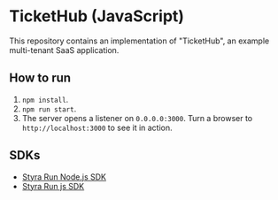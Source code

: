 # TicketHub (JavaScript)

This repository contains an implementation of "TicketHub", an example multi-tenant SaaS application.

## How to run

1. `npm install`.
2. `npm run start`.
3. The server opens a listener on `0.0.0.0:3000`. Turn a browser to `http://localhost:3000` to see it in action.

## SDKs

* [Styra Run Node.js SDK](https://github.com/StyraInc/styra-run-sdk-node)
* [Styra Run js SDK](https://github.com/StyraInc/styra-run-sdk-js)